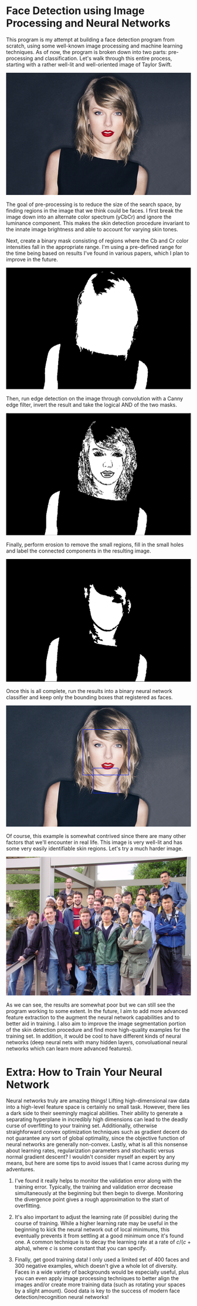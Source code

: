 # Face Detection using Image Processing and Neural Networks

This program is my attempt at building a face detection program from scratch,
using some well-known image processing and machine learning techniques. As of
now, the program is broken down into two parts: pre-processing and
classification. Let's walk through this entire process, starting with a rather
well-lit and well-oriented image of Taylor Swift.

![example](images/example/taylor_swift.jpg)

The goal of pre-processing is to reduce the size of the search space, by
finding regions in the image that we think could be faces. I first break the
image down into an alternate color spectrum (yCbCr) and ignore the luminance
component. This makes the skin detection procedure invariant to the innate
image brightness and able to account for varying skin tones.

Next, create a binary mask consisting of regions where the Cb and Cr color
intensities fall in the appropriate range. I'm using a pre-defined range for
the time being based on results I've found in various papers, which I plan to
improve in the future. 

![example](images/example/alt_color.png)

Then, run edge detection on the image through convolution with a Canny edge
filter, invert the result and take the logical AND of the two masks.

![example](images/example/logical_and.png)

Finally, perform erosion to remove the small regions, fill in the small holes
and label the connected components in the resulting image.

![example](images/example/eroded_segments.png)

Once this is all complete, run the results into a binary neural network
classifier and keep only the bounding boxes that registered as faces.

![example](images/example/result.png)

Of course, this example is somewhat contrived since there are many other
factors that we'll encounter in real life. This image is very well-lit and
has some very easily identifiable skin regions. Let's try a much harder image.

![example](images/group.jpg)

As we can see, the results are somewhat poor but we can still see the program
working to some extent. In the future, I aim to add more advanced feature
extraction to the augment the neural network capabilities and to better aid in
training. I also aim to improve the image segmentation portion of the skin
detection procedure and find more high-quality examples for the training set.
In addition, it would be cool to have different kinds of neural networks 
(deep neural nets with many hidden layers, convoluational neural networks
which can learn more advanced features).

# Extra: How to Train Your Neural Network
Neural networks truly are amazing things! Lifting high-dimensional raw data
into a high-level feature space is certainly no small task. However, there
lies a dark side to their seemingly magical abilities. Their ability to
generate a separating hyperplane in incredibly high dimensions can lead to
the deadly curse of overfitting to your training set. Additionally, otherwise
straighforward convex optimization techniques such as gradient decent do not
guarantee any sort of global optimality, since the objective function of
neural networks are generally non-convex. Lastly, what is all this nonsense
about learning rates, regularization parameters and stochastic versus normal
gradient descent? I wouldn't consider myself an expert by any means, but here
are some tips to avoid issues that I came across during my adventures.

1. I've found it really helps to monitor the validation error along with the
training error. Typically, the training and validation error decrease
simultaneously at the beginning but then begin to diverge. Monitoring the
divergence point gives a rough approximation to the start of overfitting.

2. It's also important to adjust the learning rate (if possible) during the
course of training. While a higher learning rate may be useful in the beginning
to kick the neural network out of local minimums, this eventually prevents it
from settling at a good minimum once it's found one. A common technique is to
decay the learning rate at a rate of *c*/(*c* + alpha), where *c* is some
constant that you can specify.

3. Finally, get good training data! I only used a limited set of 400 faces and
300 negative examples, which doesn't give a whole lot of diversity. Faces in a
wide variety of backgrounds would be especially useful, plus you can even apply
image processing techniques to better align the images and/or create more
training data (such as rotating your spaces by a slight amount). Good data is
key to the success of modern face detection/recognition neural networks!
